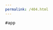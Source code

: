 ```yaml
---
permalink: /404.html
---
```


#app

<style type="text/css">
  @import url('https://fonts.googleapis.com/css?family=Roboto+Mono&display=swap');
* {
  box-sizing: border-box;
}
:root {
  --light: 5;
}
body {
  background: 'hsl(0, 0%, %s)' % (calc(var(--light) * 1%));
  font-family: 'Roboto Mono', monospace;
}

@media(prefers-color-scheme: dark) {
  :root {
    --light: 5;
  }
}
@media(prefers-color-scheme: light) {
  :root {
    --light: 95;
  }
}

h1 {
  margin: 0;
}

a {
  color: 'hsl(0, 0%, %s)' % calc((100 - var(--light)) * 1%);
  font-weight: bold;
}

#app {
  display: flex;
  align-items: center;
  justify-content: center;
  min-height: 100vh;
}

.glitchy-text {
  color: 'hsl(0, 0%, %s)' % calc((100 - var(--light, 95)) * 1%);
  display: inline-block;
  position: relative;
}

.glitchy-text__char--readable {
  opacity: 0;
  position: absolute;
}

@keyframes glitch-switch {
  0% {
    content: var(--char-0);
  }
  10% {
    content: var(--char-1);
  }
  20% {
    content: var(--char-2);
  }
  30% {
    content: var(--char-3);
  }
  40% {
    content: var(--char-4);
  }
  50% {
    content: var(--char-5);
  }
  60% {
    content: var(--char-6);
  }
  70% {
    content: var(--char-7);
  }
  80% {
    content: var(--char-8);
  }
  90% {
    content: var(--char-9);
  }
  100% {
    content: var(--char-0);
  }
}
.glitchy-text__char {
  color: transparent;
  position: relative;
}

.glitchy-text__char:after {
  --txt: attr(data-char);
  animation-duration: 0.2s;
  animation-delay: 0.2s;
  animation-fill-mode: backwards;
  animation-timing-function: steps(1);
  animation-iteration-count: var(--count);
  animation-name: glitch-switch;
  color: 'hsl(0, 0%, %s)' % calc((100 - var(--light, 95)) * 1%);
  transition: color 0.2s ease 0s;
  position: absolute;
  content: var(--txt);
  left: 0;
  top: 0;
}

.bear__shades {
  opacity: var(--bear-shades);
}

.bear__tear-stream {
  fill: 'hsla(200, 100%, 75%, %s)' % var(--bear-tears, 0);
}

.bear__brows {
  stroke: 'hsla(0, 0%, 0%, %s)' % var(--bear-brows, 0);
}

.bear__eye {
  fill: 'hsla(0, 0%, 0%, %s)' % var(--bear-eyes, 0);
}

.bear-logo {
  grid-row: span 2;
  position: relative;
  max-width: 400px;
  object-fit: contain;
  height: 6rem;
  width: 6rem;
}

.bear__eye--teary {
  fill: 'hsla(200, 100%, 75%, %s)' % calc(var(--bear-tears, 0) - 0.5);
}

@media (min-width: 768px) {
  .bear-logo {
    height: 12rem;
    width: 12rem;
  }
}

.return-link:hover ~ .bear-logo--tears {
  --bear-brows: 0;
  --bear-tears: 0;
}

.bear-logo--tears {
  --bear-shades: 0;
  --bear-brows: 1;
  --bear-tears: 0.75;
  --bear-eyes: 1;
}

.bear-logo--tears path,
.bear-logo--tears circle,
.bear-logo--tears ellipse {
  transition: fill .2s ease 0s, transform .2s ease 0s;
}

.return-link:hover ~ .bear-logo--tears .bear__eye {
  transform: scaleY(1);
  fill: 'hsla(0, 100%, 0%, %s)' % var(--bear-eyes);
}

.bear-logo--tears .bear__eye {
  transform: scaleY(0.25);
  transform-origin: 97px 894px;
  fill: 'hsla(200, 100%, 75%, %s)' % var(--bear-eyes);
}

.bear-logo--tears .bear__eye--right {
  transform-origin: 201px 894px;
}

/* Handle mousemove translation of characters */

/* Logo */
.bear-logo--tears {
  --scaleX: -50;
  --scaleY: -50;
}
/* 404 */
.four-oh-four__code span:nth-of-type(2) {
  --scaleX: 30;
  --scaleY: -20;
}
.four-oh-four__code span:nth-of-type(3) {
  --scaleX: -20;
  --scaleY: 50;
}
.four-oh-four__code span:nth-of-type(4) {
  --scaleX: -30;
  --scaleY: 40;
}
/* Not found */
.four-oh-four__code-message span:nth-of-type(2) {
  --scaleX: 20;
  --scaleY: 10;
}
.four-oh-four__code-message span:nth-of-type(3) {
  --scaleX: 5;
  --scaleY: -10;
}
.four-oh-four__code-message span:nth-of-type(4) {
  --scaleX: 40;
  --scaleY: -30;
}
.four-oh-four__code-message span:nth-of-type(6) {
  --scaleX: 50;
  --scaleY: 50;
}
.four-oh-four__code-message span:nth-of-type(7) {
  --scaleX: 0;
  --scaleY: -15;
}
.four-oh-four__code-message span:nth-of-type(8) {
  --scaleX: 35;
  --scaleY: 10;
}
.four-oh-four__code-message span:nth-of-type(9) {
  --scaleX: -40;
  --scaleY: 25;
}
.four-oh-four__code-message span:nth-of-type(10) {
  --scaleX: 50;
  --scaleY: -25;
}

.bear-logo,
.four-oh-four__code span:nth-of-type(2):after,
.four-oh-four__code span:nth-of-type(3):after,
.four-oh-four__code span:nth-of-type(4):after,
.four-oh-four__code-message span:nth-of-type(2):after,
.four-oh-four__code-message span:nth-of-type(3):after,
.four-oh-four__code-message span:nth-of-type(4):after,
.four-oh-four__code-message span:nth-of-type(6):after,
.four-oh-four__code-message span:nth-of-type(7):after,
.four-oh-four__code-message span:nth-of-type(8):after,
.four-oh-four__code-message span:nth-of-type(9):after,
.four-oh-four__code-message span:nth-of-type(10):after {
  --translateX: calc((var(--X)) * var(--scaleX) * 1px);
  --translateY: calc((var(--Y)) * var(--scaleY) * 1px);
  transform: translate(var(--translateX), var(--translateY));
}
</style>

<script type="text/javascript">
  const {
  React: { useEffect },
  ReactDOM: { render },
  styled: { default: styled },
} = window

const GLITCH_CHARS = '`¡™£¢∞§¶•ªº–≠åß∂ƒ©˙∆˚¬…æ≈ç√∫˜µ≤≥÷/?░▒▓<>/'.split('')

const ReadableChar = styled.span``

const GlitchyChar = styled.span``
/**
 * A glitchy text reveal title
 */
const GlitchyText = ({ children, ...props }) => {
  return (
    <h1 {...props} className={`glitchy-text ${props.className}`}>
      <ReadableChar className="glitchy-text__char--readable">
        {children}
      </ReadableChar>
      {children.split('').map((char, idx) => {
        const charStyle = {
          '--count': Math.random() * 5 + 1,
        }
        for (let i = 0; i < 10; i++) {
          charStyle[`--char-${i}`] = `"${
            GLITCH_CHARS[Math.floor(Math.random() * GLITCH_CHARS.length)]
          }"`
        }
        return (
          <GlitchyChar
            className="glitchy-text__char"
            aria-hidden={true}
            data-char={char}
            key={`glitch-char--${idx}`}
            style={charStyle}>
            {char}
          </GlitchyChar>
        )
      })}
    </h1>
  )
}

const Logo = ({ className }) => {
  return (
    <svg
      className={`bear-logo ${className}`}
      viewBox="0 0 300 300"
      xmlns="http://www.w3.org/2000/svg">
      <g transform="matrix(1.34105 0 0 1.34105 -51.157 -1049.694)">
        <path
          d="M242.822 893.869c0 61.251-41.365 106.284-94.67 106.284-53.306 0-90.974-45.033-90.974-106.284 0-61.252 37.668-85.951 90.973-85.951 53.306 0 94.67 24.699 94.67 85.95z"
          fill="#803300"
        />
        <path
          d="M211.925 958.105c0 19.907-28.138 38.819-62.85 38.819-34.71 0-61-18.912-61-38.82 0-19.907 26.29-33.273 61-33.273 34.712 0 62.85 13.366 62.85 33.274z"
          fill="#e9c6af"
        />
        <path d="M179.114 931.763c0 7.657-19.04 24.493-30.27 24.493s-32.117-16.836-32.117-24.493 20.888-12.477 32.118-12.477 30.27 4.82 30.27 12.477z" />
        <ellipse
          ry="23.111"
          rx="23.762"
          cy="827.682"
          cx="68.304"
          fill="#803300"
        />
        <path
          d="M84.784 826.317a16.549 16.095 0 00-16.48-14.731 16.549 16.095 0 00-16.548 16.095 16.549 16.095 0 0016.548 16.096 16.549 16.095 0 001.132-.039c.815-1.337 1.582-2.727 2.471-3.983a65.703 65.703 0 015.055-6.283 65.597 65.597 0 015.713-5.548c.668-.576 1.417-1.058 2.109-1.607z"
          fill="#e9c6af"
        />
        <ellipse
          transform="scale(-1 1)"
          cx="-231.243"
          cy="827.682"
          rx="23.762"
          ry="23.111"
          fill="#803300"
        />
        <path
          d="M214.764 826.317a16.549 16.095 0 0116.48-14.731 16.549 16.095 0 0116.548 16.095 16.549 16.095 0 01-16.549 16.096 16.549 16.095 0 01-1.131-.039c-.816-1.337-1.582-2.727-2.472-3.983a65.703 65.703 0 00-5.055-6.283 65.597 65.597 0 00-5.712-5.548c-.67-.576-1.418-1.058-2.11-1.607z"
          fill="#e9c6af"
        />
        <path
          d="M147.731 815.358c-13.396 0-26.022 1.079-37.671 3.334v11.353c11.649-2.255 24.275-3.334 37.671-3.334 15.104 0 29.459 1.373 42.667 4.256v-11.355c-13.208-2.883-27.564-4.254-42.667-4.254z"
          fill="red"
        />
        <path
          d="M165.195 816.013a15.875 7.813 0 014.43 5.412 15.875 7.813 0 01-5.414 5.863c9.116.653 17.878 1.866 26.186 3.68v-11.356c-8.007-1.748-16.44-2.931-25.202-3.6z"
          fill="#e50000"
        />
        <path
          d="M148.387 789.038c-43.49 0-75.817 18.34-83.229 62.715 12.322-10.516 27.524-17.553 44.903-21.51 0 0-2.734-13.778 10.25-16.029 12.983-2.25 14.025-4 27.421-4 15.103 0 16.422.44 30.666 4 14.245 3.561 12 17.113 12 17.113 17.218 4.421 32.483 11.864 44.9 22.71-7.275-46.03-42.684-64.999-86.911-64.999z"
          fill="#1a1a1a"
        />
        <path
          className="bear__tear-stream"
          d="M190.665 893.336v96.221c8.24-4.43 15.761-10.15 22.37-16.971v-79.25h-22.37zM86.056 893.336v80.399c6.546 6.885 14.056 12.592 22.37 16.92v-97.32h-22.37z"
        />
        <path
          className="bear__brows"
          d="M96.601 864.041a21.271 21.271 0 01-6.78 15.572 21.271 21.271 0 01-16.02 5.644M203.53 864.041a21.271 21.271 0 006.78 15.572 21.271 21.271 0 0016.02 5.644"
          fill="none"
          strokeWidth="2.983"
          strokeLinecap="round"
          strokeLinejoin="round"
        />
        <circle
          className="bear__eye bear__eye--left"
          r="11.185"
          cy="894.081"
          cx="97.242"
        />
        <circle
          className="bear__eye bear__eye--right"
          r="11.185"
          cx="201.851"
          cy="894.081"
        />
        <g className="bear__shades">
          <path d="M77.29 854.608c-6.508-.07-13.363.182-22.8 2.131l-14.318 2.769 2.308 15.038c2.094.293 4.984 1.016 6.352 2.848 3.528 4.722 1.202 9.286 2.003 17.625 2.67 27.781 11.92 33.596 26.247 35.267 7.502.875 22.816 2.282 33.28-1.433 9.456-3.357 18.223-9.868 24.158-17.96 6.274-8.553 6.948-18.43 10.843-25.92 2.76-5.31 7.7-3.786 9.258.39 2.951 7.91 4.379 16.977 10.653 25.53 5.935 8.092 14.702 14.603 24.159 17.96 10.463 3.715 25.777 2.308 33.279 1.433 14.326-1.671 23.578-7.486 26.249-35.267.801-8.339-1.525-12.903 2.003-17.625 1.414-1.893 4.463-2.611 6.567-2.885l2.297-14.962-14.522-2.808c-15.1-3.12-23.591-1.89-34.623-1.957-4.093-.025-8.777.115-13.136.573-8.125.855-16.176 2.382-24.174 4.05-7.988 1.665-15.589 6.1-23.747 5.942-7.868-.153-14.966-4.977-22.664-6.616-8.132-1.732-14.824-3.106-24.713-3.376-4.794-.13-9.043-.598-13.136-.573-4.137.026-7.918-.132-11.823-.174z" />
          <path
            d="M85.28 860.471c-10.088.168-24.807.706-28.48 12.251-3.277 15.249-3.122 32.76 5.735 45.627 7.396 10.745 23.365 8.637 35.258 8.22 18.899-.663 35.138-15.383 40.158-33.389 1.93-7.753 3.906-11.697.696-19.382-7.653-8.953-20.099-11.778-30.58-12.967a443.553 443.553 0 00-22.787-.36z"
            fill="#333"
          />
          <path
            d="M56.04 864.299a4.079 1.692 0 01-4.058 1.692 4.079 1.692 0 01-4.1-1.675 4.079 1.692 0 014.017-1.71 4.079 1.692 0 014.14 1.658"
            fill="#b3b3b3"
          />
          <path
            d="M214.515 860.471c10.088.168 24.807.706 28.481 12.251 3.276 15.249 3.12 32.76-5.736 45.627-7.396 10.745-23.365 8.637-35.257 8.22-18.9-.663-35.139-15.383-40.16-33.389-1.928-7.753-3.905-11.697-.695-19.382 7.653-8.953 20.1-11.778 30.58-12.967a443.553 443.553 0 0122.787-.36z"
            fill="#333"
          />
          <path
            d="M243.755 864.299a4.079 1.692 0 004.058 1.692 4.079 1.692 0 004.1-1.675 4.079 1.692 0 00-4.017-1.71 4.079 1.692 0 00-4.14 1.658"
            fill="#b3b3b3"
          />
          <path
            d="M100.812 860.598l-19.186 66.305c5.485.302 11.181-.16 16.165-.335.244-.008.486-.03.73-.043l18.585-64.222c-3.068-.678-6.13-1.14-9.039-1.47a473.891 473.891 0 00-7.255-.235zM89.154 860.456c-1.292.002-2.586 0-3.875.014-1.081.018-2.235.05-3.403.09l-17.662 59.853c1.729 1.827 3.77 3.172 6.025 4.148l18.915-64.105z"
            fill="#fff"
          />
        </g>
      </g>
    </svg>
  )
}

const Container = styled.div`
  display: inline-grid;
  grid-gap: 0 1rem;
  grid-template-columns: auto 1fr;
  grid-template-rows: auto auto;
`

const Code = styled(GlitchyText)`
  align-self: end;
  font-size: 3rem;
  @media (min-width: 768px) {
    font-size: 6rem;
  }
`

const AppShell = styled.main`
  display: flex;
  align-items: center;
  justify-content: center;
`

const CodeMessage = styled(GlitchyText)`
  font-size: 1.5rem;

  @media (min-width: 768px) {
    font-size: 3rem;
  }
`

const Message = styled.a`
  grid-column: span 2;
  grid-row: -1;
  text-align: center;
  margin: 2rem auto;

  &:hover {
    & ~ img {
      background: red;
    }
  }
`

const FourOhFour = () => {
  useEffect(() => {
    const root = document.documentElement
    const update = e => {
      if (e.acceleration && e.acceleration.x !== null) {
        root.style.setProperty('--X', e.acceleration.x)
        root.style.setProperty('--Y', e.acceleration.y)
      } else {
        root.style.setProperty('--X', e.pageX / window.innerWidth - 0.5)
        root.style.setProperty('--Y', e.pageY / window.innerHeight - 0.5)
      }
    }

    document.body.addEventListener('mousemove', update)
    window.ondevicemotion = update
    return () => {
      document.body.removeEventListener('mousemove', update)
    }
  }, [])
  return (
    <AppShell>
      <Container>
        <Message className="return-link" href="/#" rel="noreferrer noopener">
          Return to happiness
        </Message>
        <Logo className="bear-logo--tears" />
        <Code className="four-oh-four__code">404</Code>
        <CodeMessage className="four-oh-four__code-message">
          Not found
        </CodeMessage>
      </Container>
    </AppShell>
  )
}
const ROOT = document.getElementById('app')
render(<FourOhFour />, ROOT)

</script>

